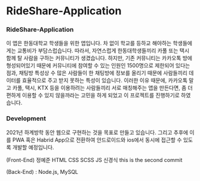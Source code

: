 # RideShare-Application
### RideShare-Application
>
이 앱은 한동대학교 학생들을 위한 앱입니다. 차 없이 학교를 등하교 해야하는 학생들에게는 교통비가 부담스럽습니다. 따라서, 자연스럽게 한동대학생들끼리 카풀 또는 택시 함께 탈 사람을 구하는 커뮤니티가 생겼습니다.
하지만, 기존 커뮤니티는 카카오톡 방에 형성되어있기 때문에 커뮤니티에 참여할 수 있는 인원인 1500명으로 제한되어 있다는 점과, 채팅방 특성상 수 많은 사람들이 한 채팅방에 정보를 올리기 때문에 사람들끼리 데이터를 효율적으로 주고 받지 못하는 특성이 있습니다.
이러한 이유 때문에, 카카오톡 말고 카풀, 택시, KTX 등을 이용하려는 사람들끼리 서로 매칭해주는 앱을 만든다면, 좀 더 편하게 이용할 수 있지 않을까라는 고민을 하게 되었고 이 프로젝트를 진행하기로 하였습니다.
>

### Development
>
2021년 하계방학 동안 웹으로 구현하는 것을 목표로 만들고 있습니다. 그리고 추후에 이를 PWA 혹은 Habrid App으로 전환하여 안드로이드와 ios에서 동시에 접근할 수 있도록 개발할 예정입니다.

(Front-End)
정예준 HTML CSS SCSS JS
신경식 this is the second commit

(Back-End)
: Node.js, MySQL  
>
